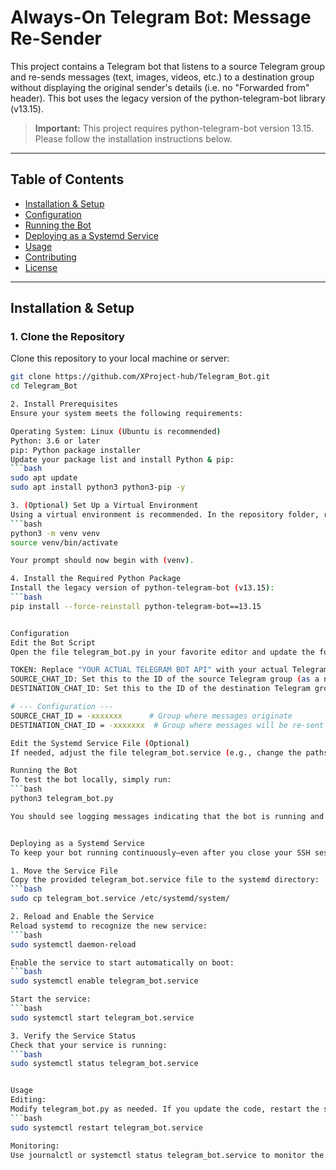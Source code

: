 # Always-On Telegram Bot: Message Re-Sender

This project contains a Telegram bot that listens to a source Telegram group and re-sends messages (text, images, videos, etc.) to a destination group without displaying the original sender's details (i.e. no "Forwarded from" header). This bot uses the legacy version of the python-telegram-bot library (v13.15).

> **Important:** This project requires python-telegram-bot version 13.15. Please follow the installation instructions below.

---

## Table of Contents

- [Installation & Setup](#installation--setup)
- [Configuration](#configuration)
- [Running the Bot](#running-the-bot)
- [Deploying as a Systemd Service](#deploying-as-a-systemd-service)
- [Usage](#usage)
- [Contributing](#contributing)
- [License](#license)

---

## Installation & Setup

### 1. Clone the Repository

Clone this repository to your local machine or server:
```bash
git clone https://github.com/XProject-hub/Telegram_Bot.git
cd Telegram_Bot

2. Install Prerequisites
Ensure your system meets the following requirements:

Operating System: Linux (Ubuntu is recommended)
Python: 3.6 or later
pip: Python package installer
Update your package list and install Python & pip:
```bash
sudo apt update
sudo apt install python3 python3-pip -y

3. (Optional) Set Up a Virtual Environment
Using a virtual environment is recommended. In the repository folder, run:
```bash
python3 -m venv venv
source venv/bin/activate

Your prompt should now begin with (venv).

4. Install the Required Python Package
Install the legacy version of python-telegram-bot (v13.15):
```bash
pip install --force-reinstall python-telegram-bot==13.15


Configuration
Edit the Bot Script
Open the file telegram_bot.py in your favorite editor and update the following variables:

TOKEN: Replace "YOUR ACTUAL TELEGRAM BOT API" with your actual Telegram Bot API token.
SOURCE_CHAT_ID: Set this to the ID of the source Telegram group (as a negative integer).
DESTINATION_CHAT_ID: Set this to the ID of the destination Telegram group (as a negative integer).

# --- Configuration ---
SOURCE_CHAT_ID = -xxxxxxx      # Group where messages originate
DESTINATION_CHAT_ID = -xxxxxxx  # Group where messages will be re-sent

Edit the Systemd Service File (Optional)
If needed, adjust the file telegram_bot.service (e.g., change the paths or the user) to suit your environment.

Running the Bot
To test the bot locally, simply run:
```bash
python3 telegram_bot.py

You should see logging messages indicating that the bot is running and processing messages from the source group.


Deploying as a Systemd Service
To keep your bot running continuously—even after you close your SSH session or reboot the server—set it up as a systemd service.

1. Move the Service File
Copy the provided telegram_bot.service file to the systemd directory:
```bash
sudo cp telegram_bot.service /etc/systemd/system/

2. Reload and Enable the Service
Reload systemd to recognize the new service:
```bash
sudo systemctl daemon-reload

Enable the service to start automatically on boot:
```bash
sudo systemctl enable telegram_bot.service

Start the service:
```bash
sudo systemctl start telegram_bot.service

3. Verify the Service Status
Check that your service is running:
```bash
sudo systemctl status telegram_bot.service


Usage
Editing:
Modify telegram_bot.py as needed. If you update the code, restart the service:
```bash
sudo systemctl restart telegram_bot.service

Monitoring:
Use journalctl or systemctl status telegram_bot.service to monitor the bot's activity.